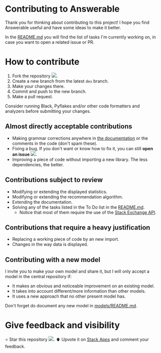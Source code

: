 # Contributing to Answerable

Thank you for thinking about contributing to this project! I hope you find Answerable useful and have some ideas to make it better.

In the [README.md](README.md) you will find the list of tasks I'm currently working on, in case you want to open a related issue or PR.

# How to contribute

1. Fork the repository [![](https://img.shields.io/github/forks/MiguelMJ/Answerable?style=social)](https://github.com/MiguelMJ/Answerable/network/members).
2. Create a new branch from the latest `dev` branch.
3. Make your changes there.
4. Commit and push to the new branch.
5. Make a pull request.

Consider running Black, Pyflakes and/or other code formatters and analyzers before submitting your changes.

## Almost directly acceptable contributions

- Making grammar corrections anywhere in [the documentation](https://github.com/MiguelMJ/Answerable/wiki) or the comments in the code (don't spam these).
- Fixing a bug. If you don't want or know how to fix it, you can still **open an issue** [![](https://img.shields.io/github/issues/MiguelMJ/Answerable?logo=GitHub&style=social)](https://github.com/MiguelMJ/Answerable/issues).
- Improving a piece of code without importing a new library. The less dependencies, the better.

## Contributions subject to review

- Modifying or extending the displayed statistics.
- Modifying or extending the recommendation algorithm.
- Extending the documentation.
- Solving any of the tasks listed in the To Do list in the [README.md](README.md).
  - Notice that most of them require the use of the [Stack Exchange API](https://api.stackexchange.com/).

## Contributions that require a heavy justification

- Replacing a working piece of code by an new import.
- Changes in the way data is displayed.

## Contributing with a new model

I invite you to make your own model and share it, but I will only accept a model in the central repository if:

- It makes an obvious and noticeable improvement on an existing model.
- It takes into account different/more information than other models.
- It uses a new approach that no other present model has.

Don't forget do document any new model in [models/README.md](models/README.md).

# Give feedback and visibility

:star: Star this repository [![](https://img.shields.io/github/stars/MiguelMJ/Answerable?style=social)](https://github.com/MiguelMJ/Answerable/stargazers).
:arrow_up: Upvote it on [Stack Apps](https://stackapps.com/questions/8805/placeholder-answerable-a-recomendator-of-unanswered-questions) and comment your feedback.
